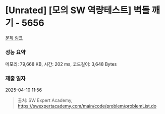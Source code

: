 # [Unrated] [모의 SW 역량테스트] 벽돌 깨기 - 5656 

[문제 링크](https://swexpertacademy.com/main/code/problem/problemDetail.do?contestProbId=AWXRQm6qfL0DFAUo) 

### 성능 요약

메모리: 79,668 KB, 시간: 202 ms, 코드길이: 3,648 Bytes

### 제출 일자

2025-04-10 11:56



> 출처: SW Expert Academy, https://swexpertacademy.com/main/code/problem/problemList.do